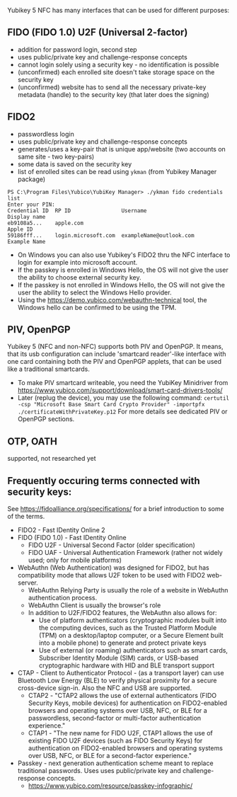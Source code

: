 Yubikey 5 NFC has many interfaces that can be used for different purposes:
## FIDO (FIDO 1.0) U2F (Universal 2-factor) 
- addition for password login, second step
- uses public/private key and challenge-response concepts
- cannot login solely using a security key - no identification is possible
- (unconfirmed) each enrolled site doesn't take storage space on the security key
- (unconfirmed) website has to send all the necessary private-key metadata (handle) to the security key (that later does the signing)

## FIDO2
- passwordless login
- uses public/private key and challenge-response concepts
- generates/uses a key-pair that is unique app/website (two accounts on same site - two key-pairs)
- some data is saved on the security key
- list of enrolled sites can be read using `ykman` (from Yubikey Manager package)
```
PS C:\Program Files\Yubico\YubiKey Manager> ./ykman fido credentials list
Enter your PIN:
Credential ID  RP ID                Username                           Display name
eb9108a5...    apple.com                                               Apple ID
59186fff...    login.microsoft.com  exampleName@outlook.com            Example Name
```
- On Windows you can also use Yubikey's FIDO2 thru the NFC interface to login for example into microsoft account.
- If the passkey is enrolled in Windows Hello, the OS will not give the user the ability to choose external security key.
- If the passkey is not enrolled in Windows Hello, the OS will not give the user the ability to select the Windows Hello provider.
- Using the https://demo.yubico.com/webauthn-technical tool, the Windows hello can be confirmed to be using the TPM.

## PIV, OpenPGP
Yubikey 5 (NFC and non-NFC) supports both PIV and OpenPGP. 
It means, that its usb configuration can include 'smartcard reader'-like interface with one card containing both the PIV and OpenPGP applets, that can be used like a traditional smartcards.
- To make PIV smartcard writeable, you need the YubiKey Minidriver from https://www.yubico.com/support/download/smart-card-drivers-tools/
- Later (replug the device), you may use the following command:
`certutil -csp "Microsoft Base Smart Card Crypto Provider" -importpfx ./certificateWithPrivateKey.p12`
For more details see dedicated PIV or OpenPGP sections.

## OTP, OATH
supported, not researched yet

## Frequently occuring terms connected with security keys:
See https://fidoalliance.org/specifications/ for a brief introduction to some of the terms.
- FIDO2 - Fast IDentity Online 2
- FIDO (FIDO 1.0) - Fast IDentity Online
	- FIDO U2F - Universal Second Factor (older specification)
	- FIDO UAF - Universal Authentication Framework (rather not widely used; only for mobile platforms)
- WebAuthn (Web Authentication) was designed for FIDO2, but has compatibility mode that allows U2F token to be used with FIDO2 web-server.
	- WebAuthn Relying Party is usually the role of a website in WebAuthn authentication process.
	- WebAuthn Client is usually the browser's role
	- In addition to U2F/FIDO2 features, the WebAuthn also allows for:
		- Use of platform authenticators (cryptographic modules built into the computing devices, such as the Trusted Platform Module (TPM) on a desktop/laptop computer, or a Secure Element built into a mobile phone) to generate and protect private keys
		- Use of external (or roaming) authenticators such as smart cards, Subscriber Identity Module (SIM) cards, or USB-based cryptographic hardware with HID and BLE transport support
- CTAP - Client to Authenticator Protocol - (as a transport layer) can use Bluetooth Low Energy (BLE) to verify physical proximity for a secure cross-device sign-in. Also the NFC and USB are supported.
	- CTAP2 - "CTAP2 allows the use of external authenticators (FIDO Security Keys, mobile devices) for authentication on FIDO2-enabled browsers and operating systems over USB, NFC, or BLE for a passwordless, second-factor or multi-factor authentication experience."
	- CTAP1 - "The new name for FIDO U2F, CTAP1 allows the use of existing FIDO U2F devices (such as FIDO Security Keys) for authentication on FIDO2-enabled browsers and operating systems over USB, NFC, or BLE  for a second-factor experience."
- Passkey - next generation authentication scheme meant to replace traditional passwords. Uses uses public/private key and challenge-response concepts.
	- https://www.yubico.com/resource/passkey-infographic/



 